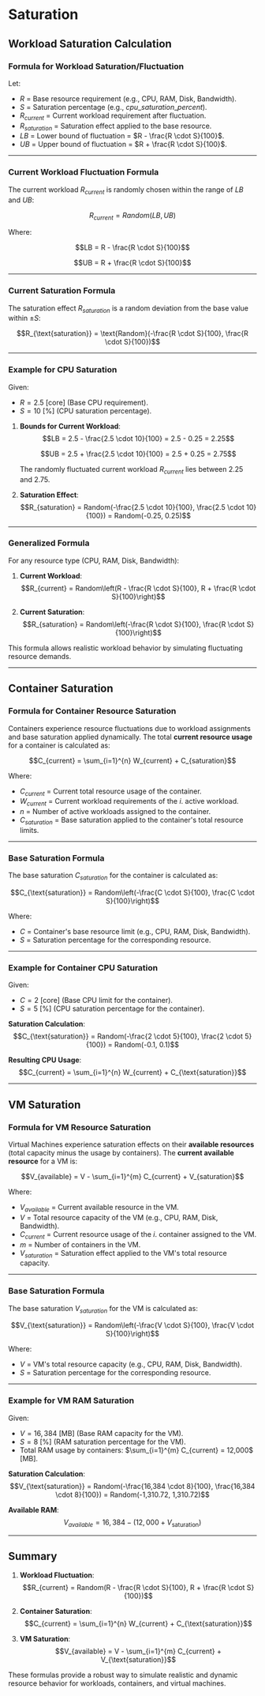 # Saturation

## Workload Saturation Calculation

### **Formula for Workload Saturation/Fluctuation**

Let:

- $R$ = Base resource requirement (e.g., CPU, RAM, Disk, Bandwidth).
- $S$ = Saturation percentage (e.g., $cpu{\_saturation\_percent}$).
- $R_{current}$ = Current workload requirement after fluctuation.
- $R_{saturation}$ = Saturation effect applied to the base resource.
- $LB$ = Lower bound of fluctuation = $R - \frac{R \cdot S}{100}$.
- $UB$ = Upper bound of fluctuation = $R + \frac{R \cdot S}{100}$.

---

### **Current Workload Fluctuation Formula**

The current workload $R_{current}$ is randomly chosen within the range of $LB$ and $UB$:

$$R_{current} = Random(LB, UB)$$

Where:

$$LB = R - \frac{R \cdot S}{100}$$

$$UB = R + \frac{R \cdot S}{100}$$

---

### **Current Saturation Formula**

The saturation effect $R_{saturation}$ is a random deviation from the base value within $\pm S$:

$$R_{\text{saturation}} = \text{Random}(-\frac{R \cdot S}{100}, \frac{R \cdot S}{100})$$

---

### **Example for CPU Saturation**

Given:

- $R = 2.5$ [core] (Base CPU requirement).
- $S = 10$ [%] (CPU saturation percentage).

1. **Bounds for Current Workload**:
   $$LB = 2.5 - \frac{2.5 \cdot 10}{100} = 2.5 - 0.25 = 2.25$$

   $$UB = 2.5 + \frac{2.5 \cdot 10}{100} = 2.5 + 0.25 = 2.75$$

   The randomly fluctuated current workload $R_{current}$ lies between $2.25$ and $2.75$.

2. **Saturation Effect**:
   $$R_{saturation} = Random(-\frac{2.5 \cdot 10}{100}, \frac{2.5 \cdot 10}{100}) = Random(-0.25, 0.25)$$

---

### **Generalized Formula**

For any resource type (CPU, RAM, Disk, Bandwidth):

1. **Current Workload**:
   $$R_{current} = Random\left(R - \frac{R \cdot S}{100}, R + \frac{R \cdot S}{100}\right)$$

2. **Current Saturation**:
   $$R_{saturation} = Random\left(-\frac{R \cdot S}{100}, \frac{R \cdot S}{100}\right)$$

This formula allows realistic workload behavior by simulating fluctuating resource demands.

---

## Container Saturation

### **Formula for Container Resource Saturation**

Containers experience resource fluctuations due to workload assignments and base saturation applied dynamically. The total **current resource usage** for a container is calculated as:

$$C_{current} = \sum_{i=1}^{n} W_{current} + C_{saturation}$$

Where:

- $C_{current}$ = Current total resource usage of the container.
- $W_{current}$ = Current workload requirements of the $i.$ active workload.
- $n$ = Number of active workloads assigned to the container.
- $C_{saturation}$ = Base saturation applied to the container's total resource limits.

---

### **Base Saturation Formula**

The base saturation $C_{saturation}$ for the container is calculated as:

$$C_{\text{saturation}} = Random\left(-\frac{C \cdot S}{100}, \frac{C \cdot S}{100}\right)$$

Where:

- $C$ = Container's base resource limit (e.g., CPU, RAM, Disk, Bandwidth).
- $S$ = Saturation percentage for the corresponding resource.

---

### **Example for Container CPU Saturation**

Given:

- $C = 2$ [core] (Base CPU limit for the container).
- $S = 5$ [%] (CPU saturation percentage for the container).

**Saturation Calculation**:
   $$C_{\text{saturation}} = Random(-\frac{2 \cdot 5}{100}, \frac{2 \cdot 5}{100}) = Random(-0.1, 0.1)$$

**Resulting CPU Usage**:
   $$C_{current} = \sum_{i=1}^{n} W_{current} + C_{\text{saturation}}$$

---

## VM Saturation

### **Formula for VM Resource Saturation**

Virtual Machines experience saturation effects on their **available resources** (total capacity minus the usage by containers). The **current available resource** for a VM is:

$$V_{available} = V - \sum_{i=1}^{m} C_{current} + V_{saturation}$$

Where:

- $V_{available}$ = Current available resource in the VM.
- $V$ = Total resource capacity of the VM (e.g., CPU, RAM, Disk, Bandwidth).
- $C_{current}$ = Current resource usage of the $i$. container assigned to the VM.
- $m$ = Number of containers in the VM.
- $V_{saturation}$ = Saturation effect applied to the VM's total resource capacity.

---

### **Base Saturation Formula**

The base saturation $V_{saturation}$ for the VM is calculated as:

$$V_{\text{saturation}} = Random\left(-\frac{V \cdot S}{100}, \frac{V \cdot S}{100}\right)$$

Where:

- $V$ = VM's total resource capacity (e.g., CPU, RAM, Disk, Bandwidth).
- $S$ = Saturation percentage for the corresponding resource.

---

### **Example for VM RAM Saturation**

Given:

- $V = 16,384$ [MB] (Base RAM capacity for the VM).
- $S = 8$ [%] (RAM saturation percentage for the VM).
- Total RAM usage by containers: $\sum_{i=1}^{m} C_{current} = 12,000$ [MB].

**Saturation Calculation**:
   $$V_{\text{saturation}} = Random(-\frac{16,384 \cdot 8}{100}, \frac{16,384 \cdot 8}{100}) = Random(-1,310.72, 1,310.72)$$

**Available RAM**:
   $$V_{available} = 16,384 - (12,000 + V_{\text{saturation}})$$

---

## Summary

1. **Workload Fluctuation**:
   $$R_{current} = Random(R - \frac{R \cdot S}{100}, R + \frac{R \cdot S}{100})$$

2. **Container Saturation**:
   $$C_{current} = \sum_{i=1}^{n} W_{current} + C_{\text{saturation}}$$

3. **VM Saturation**:
   $$V_{available} = V - \sum_{i=1}^{m} C_{current} + V_{\text{saturation}}$$

These formulas provide a robust way to simulate realistic and dynamic resource behavior for workloads, containers, and virtual machines.